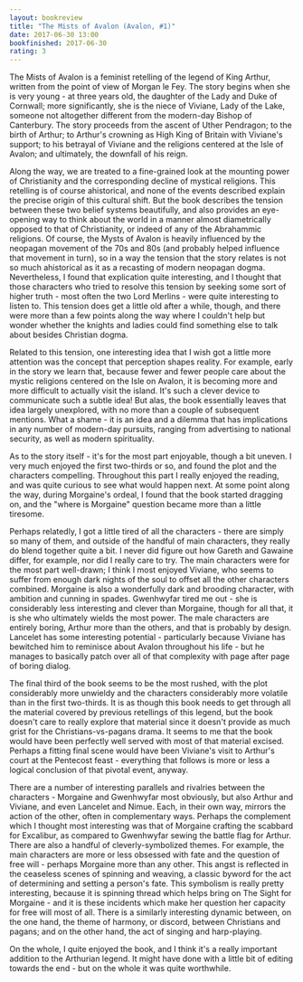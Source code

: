 ```yaml
---
layout: bookreview
title: "The Mists of Avalon (Avalon, #1)"
date: 2017-06-30 13:00
bookfinished: 2017-06-30
rating: 3
---
```


The Mists of Avalon is a feminist retelling of the legend of King Arthur, written from the point of view of Morgan le Fey. The story begins when she is very young - at three years old, the daughter of the Lady and Duke of Cornwall; more significantly, she is the niece of Viviane, Lady of the Lake, someone not altogether different from the modern-day Bishop of Canterbury. The story proceeds from the ascent of Uther Pendragon; to the birth of Arthur; to Arthur's crowning as High King of Britain with Viviane's support; to his betrayal of Viviane and the religions centered at the Isle of Avalon; and ultimately, the downfall of his reign.



Along the way, we are treated to a fine-grained look at the mounting power of Christianity and the corresponding decline of mystical religions. This retelling is of course ahistorical, and none of the events described explain the precise origin of this cultural shift. But the book describes the tension between these two belief systems beautifully, and also provides an eye-opening way to think about the world in a manner almost diametrically opposed to that of Christianity, or indeed of any of the Abrahammic religions. Of course, the Mysts of Avalon is heavily influenced by the neopagan movement of the 70s and 80s (and probably helped influence that movement in turn), so in a way the tension that the story relates is not so much ahistorical as it as a recasting of modern neopagan dogma. Nevertheless, I found that explication quite interesting, and I thought that those characters who tried to resolve this tension by seeking some sort of higher truth - most often the two Lord Merlins - were quite interesting to listen to. This tension does get a little old after a while, though, and there were more than a few points along the way where I couldn't help but wonder whether the knights and ladies could find something else to talk about besides Christian dogma.



Related to this tension, one interesting idea that I wish got a little more attention was the concept that perception shapes reality. For example, early in the story we learn that, because fewer and fewer people care about the mystic religions centered on the Isle on Avalon, it is becoming more and more difficult to actually visit the island. It's such a clever device to communicate such a subtle idea! But alas, the book essentially leaves that idea largely unexplored, with no more than a couple of subsequent mentions. What a shame - it is an idea and a dilemma that has implications in any number of modern-day pursuits, ranging from advertising to national security, as well as modern spirituality.



As to the story itself - it's for the most part enjoyable, though a bit uneven. I very much enjoyed the first two-thirds or so, and found the plot and the characters compelling. Throughout this part I really enjoyed the reading, and was quite curious to see what would happen next. At some point along the way, during Morgaine's ordeal, I found that the book started dragging on, and the "where is Morgaine" question became more than a little tiresome.



Perhaps relatedly, I got a little tired of all the characters - there are simply so many of them, and outside of the handful of main characters, they really do blend together quite a bit. I never did figure out how Gareth and Gawaine differ, for example, nor did I really care to try. The main characters were for the most part well-drawn; I think I most enjoyed Viviane, who seems to suffer from enough dark nights of the soul to offset all the other characters combined. Morgaine is also a wonderfully dark and brooding character, with ambition and cunning in spades. Gwenhwyfar tired me out - she is considerably less interesting and clever than Morgaine, though for all that, it is she who ultimately wields the most power. The male characters are entirely boring, Arthur more than the others, and that is probably by design. Lancelet has some interesting potential - particularly because Viviane has bewitched him to reminisce about Avalon throughout his life - but he manages to basically patch over all of that complexity with page after page of boring dialog.



The final third of the book seems to be the most rushed, with the plot considerably more unwieldy and the characters considerably more volatile than in the first two-thirds. It is as though this book needs to get through all the material covered by previous retellings of this legend, but the book doesn't care to really explore that material since it doesn't provide as much grist for the Christians-vs-pagans drama. It seems to me that the book would have been perfectly well served with most of that material excised. Perhaps a fitting final scene would have been Viviane's visit to Arthur's court at the Pentecost feast - everything that follows is more or less a logical conclusion of that pivotal event, anyway.



There are a number of interesting parallels and rivalries between the characters - Morgaine and Gwenhwyfar most obviously, but also Arthur and Viviane, and even Lancelet and Nimue. Each, in their own way, mirrors the action of the other, often in complementary ways. Perhaps the complement which I thought most interesting was that of Morgaine crafting the scabbard for Excalibur, as compared to Gwenhwyfar sewing the battle flag for Arthur. There are also a handful of cleverly-symbolized themes. For example, the main characters are more or less obsessed with fate and the question of free will - perhaps Morgaine more than any other. This angst is reflected in the ceaseless scenes of spinning and weaving, a classic byword for the act of determining and setting a person's fate. This symbolism is really pretty interesting, because it is spinning thread which helps bring on The Sight for Morgaine - and it is these incidents which make her question her capacity for free will most of all. There is a similarly interesting dynamic between, on the one hand, the theme of harmony, or discord, between Christians and pagans; and on the other hand, the act of singing and harp-playing.



On the whole, I quite enjoyed the book, and I think it's a really important addition to the Arthurian legend. It might have done with a little bit of editing towards the end - but on the whole it was quite worthwhile.